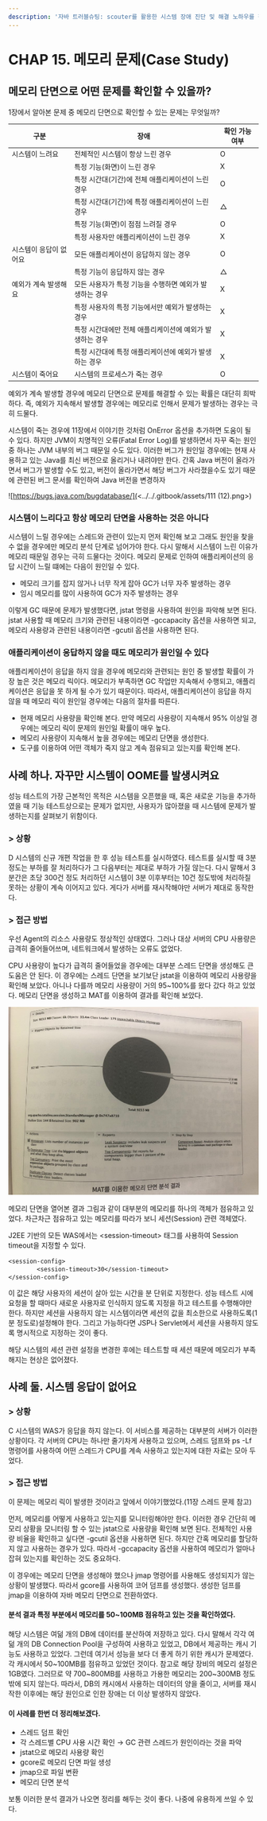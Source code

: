 ```yaml
---
description: '자바 트러블슈팅: scouter를 활용한 시스템 장애 진단 및 해결 노하우를 챕터 15을 요약한 내용입니다.'
---
```


# CHAP 15. 메모리 문제(Case Study)

## 메모리 단면으로 어떤 문제를 확인할 수 있을까?

1장에서 알아본 문제 중 메모리 단면으로 확인할 수 있는 문제는 무엇일까?

| 구분           | 장애                              | 확인 가능 여부 |
| ------------ | ------------------------------- | -------- |
| 시스템이 느려요     | 전체적인 시스템이 항상 느린 경우              | O        |
|              | 특정 기능(화면)이 느린 경우                | X        |
|              | 특정 시간대(기간)에 전체 애플리케이션이 느린 경우    | O        |
|              | 특정 시간대(기간)에 특정 애플리케이션이 느린 경우    | △        |
|              | 특정 기능(화면)이 점점 느려질 경우            | O        |
|              | 특정 사용자만 애플리케이션이 느린 경우           | X        |
| 시스템이 응답이 없어요 | 모든 애플리케이션이 응답하지 않는 경우           | O        |
|              | 특정 기능이 응답하지 않는 경우               | △        |
| 예외가 계속 발생해요  | 모든 사용자가 특정 기능을 수행하면 예외가 발생하는 경우 | X        |
|              | 특정 사용자의 특정 기능에서만 예외가 발생하는 경우    | X        |
|              | 특정 시간대에만 전체 애플리케이션에 예외가 발생하는 경우 | X        |
|              | 특정 시간대에 특정 애플리케이션에 예외가 발생하는 경우  | X        |
| 시스템이 죽어요     | 시스템의 프로세스가 죽는 경우                | O        |

예외가 계속 발생할 경우에 메모리 단면으로 문제를 해결할 수 있는 확률은 대단히 희박하다. 즉, 예외가 지속해서 발생할 경우에는 메모리로 인해서 문제가 발생하는 경우는 극히 드물다.

시스템이 죽는 경우에 11장에서 이야기한 것처럼 OnError 옵션을 추가하면 도움이 될 수 있다. 하지만 JVM이 치명적인 오류(Fatal Error Log)를 발생하면서 자꾸 죽는 원인 중 하나는 JVM 내부의 버그 때문일 수도 있다. 이러한 버그가 원인일 경우에는 현재 사용하고 있는 Java를 최신 버전으로 올리거나 내려야만 한다. 간혹 Java 버전이 올라가면서 버그가 발생할 수도 있고, 버전이 올라가면서 해당 버그가 사라졌을수도 있기 때문에 관련된 버그 문서를 확인하여 Java 버전을 변경하자

![https://bugs.java.com/bugdatabase/](<../../.gitbook/assets/111 (12).png>)

### 시스템이 느리다고 항상 메모리 단면을 사용하는 것은 아니다

시스템이 느릴 경우에는 스레드와 관련이 있는지 먼저 확인해 보고 그래도 원인을 찾을 수 없을 경우에만 메모리 분석 단계로 넘어가야 한다. 다시 말해서 시스템이 느린 이유가 메모리 때문일 경우는 극히 드물다는 것이다. 메모리 문제로 인하여 애플리케이션의 응답 시간이 느릴 떄에는 다음이 원인일 수 있다.

* 메모리 크기를 잡지 않거나 너무 작게 잡아 GC가 너무 자주 발생하는 경우
* 임시 메모리를 많이 사용하여 GC가 자주 발생하는 경우

이렇게 GC 때문에 문제가 발생했다면, jstat 명령을 사용하여 원인을 파악해 보면 된다. jstat 사용할 때 메모리 크기와 관련된 내용이라면 -gccapacity 옵션을 사용하면 되고, 메모리 사용량과 관련된 내용이라면 -gcutil 옵션을 사용하면 된다.

### 애플리케이션이 응답하지 않을 때도 메모리가 원인일 수 있다

애플리케이션이 응답을 하지 않을 경우에 메모리와 관련되는 원인 중 발생할 확률이 가장 높은 것은 메모리 릭이다. 메모리가 부족하면 GC 작업만 지속해서 수행되고, 애플리케이션은 응답을 못 하게 될 수가 있기 때문이다. 따라서, 애플리케이션이 응답을 하지 않을 때 메모리 릭이 원인일 경우에는 다음의 절차를 따른다.

* 현재 메모리 사용량을 확인해 본다. 만약 메모리 사용량이 지속해서 95% 이상일 경우에는 메모리 릭이 문제의 원인일 확률이 매우 높다.
* 메모리 사용량이 지속해서 높을 경우에는 메모리 단면을 생성한다.
* 도구를 이용하여 어떤 객체가 죽지 않고 계속 점유되고 있는지를 확인해 본다.

## 사례 하나. 자꾸만 시스템이 OOME를 발생시켜요

성능 테스트의 가장 근본적인 목적은 시스템을 오픈했을 때, 혹은 새로운 기능을 추가하였을 때 기능 테스트상으로는 문제가 없지만, 사용자가 많아졌을 때 시스템에 문제가 발생하는지를 살펴보기 위함이다.

### > 상황

D 시스템의 신규 개편 작업을 한 후 성능 테스트를 실시하였다. 테스트를 실시할 때 3분 정도는 부하를 잘 처리하다가 그 다음부터는 제대로 부하가 가질 않는다. 다시 말해서 3분간은 초당 300건 정도 처리하던 시스템이 3분 이후부터는 10건 정도밖에 처리하질 못하는 상황이 계속 이어지고 있다. 게다가 서버를 재시작해야만 서버가 제대로 동작한다.

### > 접근 방법

우선 Agent의 리소스 사용량도 정상적인 상태였다. 그러나 대상 서버의 CPU 사용량은 급격히 줄어들어쓰며, 네트워크에서 발생하는 오류도 없었다.

CPU 사용량이 높다가 급격히 줄어들었을 경우에는 대부분 스레드 단면을 생성해도 큰 도움은 안 된다. 이 경우에는 스레드 단면을 보기보단 jstat을 이용하여 메모리 사용량을 확인해 보았다. 아니나 다를까 메모리 사용량이 거의 95\~100%를 왔다 갔다 하고 있었다. 메모리 단면을 생성하고 MAT를 이용하여 결과를 확인해 보았다.

![](../../.gitbook/assets/222.jpeg)

메모리 단면을 열어본 결과 그림과 같이 대부분의 메모리를 하나의 객체가 점유하고 있었다. 차근차근 점유하고 있는 메모리를 따라가 보니 세션(Session) 관련 객체였다.

J2EE 기반의 모든 WAS에서는 \<session-timeout> 태그를 사용하여 Session timeout을 지정할 수 있다.

```
<session-config>
		<session-timeout>30</session-timeout>
</session-config>
```

이 값은 해당 사용자의 세션이 살아 있는 시간을 분 단위로 지정한다. 성능 테스트 시에 요청을 할 때마다 새로운 사용자로 인식하지 않도록 지정을 하고 테스트를 수행해야만 한다. 하지만 세션을 사용하지 않는 시스템이라면 세션의 값을 최소한으로 사용하도록(1분 정도로)설정해야 한다. 그리고 가능하다면 JSP나 Servlet에서 세션을 사용하지 않도록 명시적으로 지정하는 것이 좋다.

해당 시스템의 세션 관련 설정을 변경한 후에는 테스트할 때 세션 때문에 메모리가 부족해지는 현상은 없어졌다.

## 사례 둘. 시스템 응답이 없어요

### > 상황

C 시스템의 WAS가 응답을 하지 않는다. 이 서비스를 제공하는 대부분의 서버가 이러한 상황이다. 각 서버의 CPU는 하나만 줄기차게 사용하고 있으며, 스레드 덤프와 ps -Lf 명령어를 사용하여 어떤 스레드가 CPU를 계속 사용하고 있는지에 대한 자료는 모아 두었다.

### > 접근 방법

이 문제는 메모리 릭이 발생한 것이라고 앞에서 이야기했었다.(11장 스레드 문제 참고)

먼저, 메모리를 어떻게 사용하고 있는지를 모니터링해야만 한다. 이러한 경우 간단히 메모리 상황을 모니터링 할 수 있는 jstat으로 사용량을 확인해 보면 된다. 전체적인 사용량 비율을 확인하고 싶다면 -gcutil 옵션을 사용하면 된다. 하지만 간혹 메모리를 할당하지 않고 사용하는 경우가 있다. 따라서 -gccapacity 옵션을 사용하여 메모리가 얼마나 잡혀 있는지를 확인하는 것도 중요하다.

이 경우에는 메모리 단면을 생성해야 했으나 jmap 명령어를 사용해도 생성되지가 않는 상황이 발생했다. 따라서 gcore를 사용하여 코어 덤프를 생성했다. 생성한 덤프를 jmap을 이용하여 자바 메모리 단면으로 전환하였다.

#### 분석 결과 특정 부분에서 메모리를 50\~100MB 점유하고 있는 것을 확인하였다.

해당 시스템은 여덞 개의 DB에 데이터를 분산하여 저장하고 있다. 다시 말해서 각각 여덞 개의 DB Connection Pool을 구성하여 사용하고 있었고, DB에서 제공하는 캐시 기능도 사용하고 있었다. 그런데 여기서 성능을 보다 더 좋게 하기 위한 캐시가 문제였다. 각 캐시에서 50\~100MB를 점유하고 있었던 것이다. 참고로 해당 장비의 메모리 설정은 1GB였다. 그러므로 약 700\~800MB를 사용하고 가용한 메모리는 200\~300MB 정도밖에 되지 않는다. 따라서, DB의 캐시에서 사용하는 데이터의 양을 줄이고, 서버를 재시작한 이후에는 해당 원인으로 인한 장애는 더 이상 발생하지 않았다.

#### 이 사례를 한번 더 정리해보겠다.

* 스레드 덤프 확인
* 각 스레드별 CPU 사용 시간 확인 → GC 관련 스레드가 원인이라는 것을 파악
* jstat으로 메모리 사용량 확인
* gcore로 메모리 단면 파일 생성
* jmap으로 파일 변환
* 메모리 단면 분석

보통 이러한 분석 결과가 나오면 정리를 해두는 것이 좋다. 나중에 유용하게 쓰일 수 있다.
